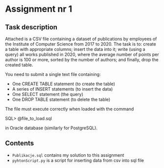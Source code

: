 # Assignment nr 1

## Task description

Attached is a CSV file containing a dataset of publications by employees of the Institute of Computer Science from 2017 to 2020. The task is to: create a table with appropriate columns; insert the data into it; write (using a query) all works published in 2020, where the average number of points per author is 100 or more, sorted by the number of authors; and finally, drop the created table.

You need to submit a single text file containing:
- One CREATE TABLE statement (to create the table)
- A series of INSERT statements (to insert the data)
- One SELECT statement (the query)
- One DROP TABLE statement (to delete the table)

The file must execute correctly when loaded with the command

SQL> @file_to_load.sql

in Oracle database (similarly for PostgreSQL).

## Contents
- `Publikacje.sql` contains my solution to this assignment
- `pyhtonScript.py` is a script for inserting data from csv into sql file
